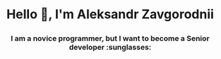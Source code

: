 # <p align="center">Hello 👋, I'm Aleksandr Zavgorodnii</p>
<h3><p align="center">I am a novice programmer, but I want to become a Senior developer :sunglasses: </p>

